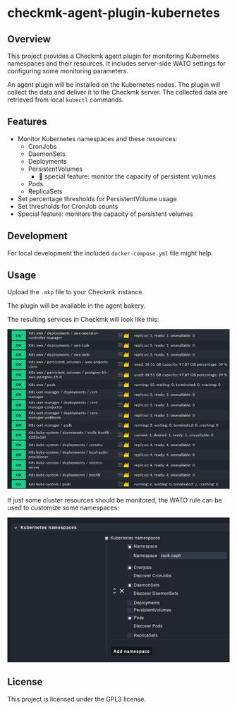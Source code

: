 # checkmk-agent-plugin-kubernetes

## Overview

This project provides a Checkmk agent plugin for monitoring Kubernetes namespaces and their resources.
It includes server-side WATO settings for configuring some monitoring parameters.

An agent plugin will be installed on the Kubernetes nodes. The plugin will collect the data and deliver it to the Checkmk server.
The collected data are retrieved from local `kubectl` commands.

## Features

- Monitor Kubernetes namespaces and these resources:
  - CronJobs
  - DaemonSets
  - Deployments
  - PersistentVolumes
    - 🥳 special feature: monitor the capacity of persistent volumes
  - Pods
  - ReplicaSets
- Set percentage thresholds for PersistentVolume usage
- Set thresholds for CronJob counts
- Special feature: monitors the capacity of persistent volumes

## Development

For local development the included `docker-compose.yml` file might help.

## Usage

Upload the `.mkp` file to your Checkmk instance.

The plugin will be available in the agent bakery.

The resulting services in Checkmk will look like this:

![Checkmk Kubernetes Namespaces Plugin](docs/checkmk-k8s-status.png)

If just some cluster resources should be monitored, the WATO rule can be used to customize some namespaces:

![Checkmk Kubernetes Namespaces Plugin](docs/checkmk-k8s-wato.png)

## License

This project is licensed under the GPL3 license.
